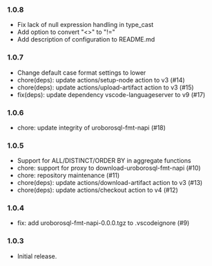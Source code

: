 ### 1.0.8

- Fix lack of null expression handling in type_cast
- Add option to convert "<>" to "!="
- Add description of configuration to README.md

### 1.0.7

- Change default case format settings to lower
- chore(deps): update actions/setup-node action to v3 (#14)
- chore(deps): update actions/upload-artifact action to v3 (#15)
- fix(deps): update dependency vscode-languageserver to v9 (#17)

### 1.0.6

- chore: update integrity of uroborosql-fmt-napi (#18)

### 1.0.5

- Support for ALL/DISTINCT/ORDER BY in aggregate functions
- chore: support for proxy to download-uroborosql-fmt-napi (#10)
- chore: repository maintenance (#11)
- chore(deps): update actions/download-artifact action to v3 (#13)
- chore(deps): update actions/checkout action to v4 (#12)

### 1.0.4

- fix: add uroborosql-fmt-napi-0.0.0.tgz to .vscodeignore (#9)

### 1.0.3

- Initial release.
